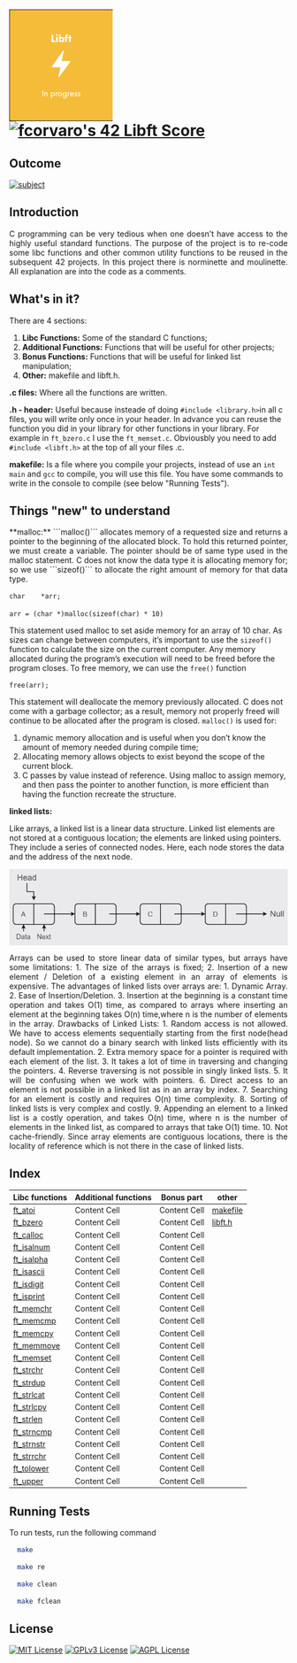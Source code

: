 # <img align="center" src="https://github.com/f-corvaro/42.common_core/blob/main/libft/libft.png"> [![fcorvaro's 42 Libft Score](https://badge42.vercel.app/api/v2/clftrr31n000608jvhnng5zld/project/3049229)](https://github.com/JaeSeoKim/badge42)

## Outcome

[![subject](https://img.shields.io/badge/subject-libft-blueviolet)](https://github.com/f-corvaro/42.common_core/blob/main/libft/libft/0.en.subject.pdf)


## Introduction
<p align="justify">
C programming can be very tedious when one doesn’t have access to the highly useful
standard functions. The purpose of the project is to re-code some libc functions and other common utility functions to be reused in the subsequent 42 projects. In this project there is norminette and moulinette. All explanation are into the code as a comments.
</p>

## What's in it?
<p align="justify">
There are 4 sections:

1. **Libc Functions:** Some of the standard C functions;
2. **Additional Functions:** Functions that will be useful for other projects;
3. **Bonus Functions:** Functions that will be useful for linked list manipulation;
4. **Other:** makefile and libft.h.

**.c files:**
Where all the functions are written.

**.h - header:** Useful because insteade of doing `#include <library.h>`in all c files, you will write only once in your header. In advance you can reuse the function you did in your library for other functions in your library. For example in `ft_bzero.c` I use the `ft_memset.c`. Obviousbly you need to add `#include <libft.h>` at the top of all your files .c.

**makefile:**
Is a file where you compile your projects, instead of use an `int main` and `gcc` to compile, you will use this file. You have some commands to write in the console to compile (see below "Running Tests").
</p>

## Things "new" to understand
<p align="justify">
**malloc:** ```malloc()``` allocates memory of a requested size and returns a pointer to the beginning of the allocated block. To hold this returned pointer, we must create a variable. The pointer should be of same type used in the malloc statement.
C does not know the data type it is allocating memory for; so we use ```sizeof()``` to allocate the right amount of memory for that data type.

```
char    *arr;

arr = (char *)malloc(sizeof(char) * 10)
```

This statement used malloc to set aside memory for an array of 10 char. As sizes can change between computers, it’s important to use the ```sizeof()``` function to calculate the size on the current computer. Any memory allocated during the program’s execution will need to be freed before the program closes. To free memory, we can use the ```free()``` function

```
free(arr);
```

This statement will deallocate the memory previously allocated. C does not come with a garbage collector; as a result, memory not properly freed will continue to be allocated after the program is closed. ```malloc()``` is used for:
1. dynamic memory allocation and is useful when you don’t know the amount of memory needed during compile time;
2. Allocating memory allows objects to exist beyond the scope of the current block.
3. C passes by value instead of reference. Using malloc to assign memory, and then pass the pointer to another function, is more efficient than having the function recreate the structure.


**linked lists:**

Like arrays, a linked list is a linear data structure. Linked list elements are not stored at a contiguous location; the elements are linked using pointers. They include a series of connected nodes. Here, each node stores the data and the address of the next node.

</p>

<img align="center" src="https://github.com/f-corvaro/42.common_core/blob/main/libft/linked%20list%20example.png">

</p>

<p align="justify">
Arrays can be used to store linear data of similar types, but arrays have some limitations:
1. The size of the arrays is fixed;
2. Insertion of a new element / Deletion of a existing element in an array of elements is expensive.
The advantages of linked lists over arrays are:
1. Dynamic Array.
2. Ease of Insertion/Deletion.
3. Insertion at the beginning is a constant time operation and takes O(1) time, as compared to arrays where inserting an element at the beginning takes O(n) time,where n is the number of elements in the array.
Drawbacks of Linked Lists:
1. Random access is not allowed. We have to access elements sequentially starting from the first node(head node). So we cannot do a binary search with linked lists efficiently with its default implementation.
2. Extra memory space for a pointer is required with each element of the list.
3. It takes a lot of time in traversing and changing the pointers.
4. Reverse traversing is not possible in singly linked lists.
5. It will be confusing when we work with pointers.
6. Direct access to an element is not possible in a linked list as in an array by index.
7. Searching for an element is costly and requires O(n) time complexity.
8. Sorting of linked lists is very complex and costly.
9. Appending an element to a linked list is a costly operation, and takes O(n) time, where n is the number of elements in the linked list, as compared to arrays that take O(1) time.
10. Not cache-friendly. Since array elements are contiguous locations, there is the locality of reference which is not there in the case of linked lists.
</p>

## Index

<p align="center">

| Libc functions  | Additional functions | Bonus part |  other |
| ------------- | ------------- | ------------- |  ------------- |
| [ft_atoi](https://github.com/f-corvaro/42.common_core/blob/main/libft/libft/ft_atoi.c)| Content Cell  | Content Cell  | [makefile](https://github.com/f-corvaro/42.common_core/blob/main/libft/libft/Makefile)  |
| [ft_bzero](https://github.com/f-corvaro/42.common_core/blob/main/libft/libft/ft_bzero.c) | Content Cell  | Content Cell  | [libft.h](https://github.com/f-corvaro/42.common_core/blob/main/libft/libft/libft.h) |
| [ft_calloc](https://github.com/f-corvaro/42.common_core/blob/main/libft/libft/ft_calloc.c)  | Content Cell  | Content Cell  |
| [ft_isalnum](https://github.com/f-corvaro/42.common_core/blob/main/libft/libft/ft_isalnum.c) | Content Cell  | Content Cell  |
| [ft_isalpha](https://github.com/f-corvaro/42.common_core/blob/main/libft/libft/ft_isalpha.c)  | Content Cell  | Content Cell  |
| [ft_isascii](https://github.com/f-corvaro/42.common_core/blob/main/libft/libft/ft_isascii.c)  | Content Cell  | Content Cell  |
| [ft_isdigit](https://github.com/f-corvaro/42.common_core/blob/main/libft/libft/ft_isdigit.c)  | Content Cell  | Content Cell  |
| [ft_isprint](https://github.com/f-corvaro/42.common_core/blob/main/libft/libft/ft_isprint.c)  | Content Cell  | Content Cell  |
| [ft_memchr](https://github.com/f-corvaro/42.common_core/blob/main/libft/libft/ft_memchr.c)  | Content Cell  | Content Cell  |
| [ft_memcmp](https://github.com/f-corvaro/42.common_core/blob/main/libft/libft/ft_memcmp.c)  | Content Cell  | Content Cell  |
| [ft_memcpy](https://github.com/f-corvaro/42.common_core/blob/main/libft/libft/ft_memcpy.c) | Content Cell  | Content Cell  |
| [ft_memmove](https://github.com/f-corvaro/42.common_core/blob/main/libft/libft/ft_memmove.c)  | Content Cell  | Content Cell  |
| [ft_memset](https://github.com/f-corvaro/42.common_core/blob/main/libft/libft/ft_memset.c) | Content Cell  | Content Cell  |
| [ft_strchr](https://github.com/f-corvaro/42.common_core/blob/main/libft/libft/ft_strchr.c)  | Content Cell  | Content Cell  |
| [ft_strdup](https://github.com/f-corvaro/42.common_core/blob/main/libft/libft/ft_strdup.c)  | Content Cell  | Content Cell  |
| [ft_strlcat](https://github.com/f-corvaro/42.common_core/blob/main/libft/libft/ft_strlcat.c)  | Content Cell  | Content Cell  |
| [ft_strlcpy](https://github.com/f-corvaro/42.common_core/blob/main/libft/libft/ft_strlcpy.c)  | Content Cell  | Content Cell  |
| [ft_strlen](https://github.com/f-corvaro/42.common_core/blob/main/libft/libft/ft_strlen.c)  | Content Cell  | Content Cell  |
| [ft_strncmp](https://github.com/f-corvaro/42.common_core/blob/main/libft/libft/ft_strncmp.c)  | Content Cell  | Content Cell  |
| [ft_strnstr](https://github.com/f-corvaro/42.common_core/blob/main/libft/libft/ft_strnstr.c)  | Content Cell  | Content Cell  |
| [ft_strrchr](https://github.com/f-corvaro/42.common_core/blob/main/libft/libft/ft_strrstr.c)  | Content Cell  | Content Cell  |
| [ft_tolower](https://github.com/f-corvaro/42.common_core/blob/main/libft/libft/ft_tolower.c)  | Content Cell  | Content Cell  |
| [ft_upper](https://github.com/f-corvaro/42.common_core/blob/main/libft/libft/ft_toupper.c)  | Content Cell  | Content Cell  |

</p>

## Running Tests

<p align="justify">
To run tests, run the following command

```bash
  make
```

```bash
  make re
```

```bash
  make clean
```

```bash
  make fclean
```
</p>

## License

[![MIT License](https://img.shields.io/badge/License-MIT-green.svg)](https://choosealicense.com/licenses/mit/)
[![GPLv3 License](https://img.shields.io/badge/License-GPL%20v3-yellow.svg)](https://opensource.org/licenses/)
[![AGPL License](https://img.shields.io/badge/license-AGPL-blue.svg)](http://www.gnu.org/licenses/agpl-3.0)
